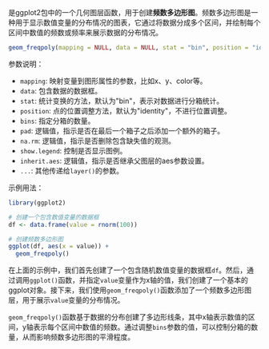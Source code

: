 是ggplot2包中的一个几何图层函数，用于创建**频数多边形图**。频数多边形图是一种用于显示数值变量的分布情况的图表，它通过将数据分成多个区间，并绘制每个区间中数值的频数或频率来展示数据的分布情况。

```R
geom_freqpoly(mapping = NULL, data = NULL, stat = "bin", position = "identity", bins = 30, pad = FALSE, na.rm = FALSE, show.legend = NA, inherit.aes = TRUE, ...)
```

参数说明：
- `mapping`: 映射变量到图形属性的参数，比如x、y、color等。
- `data`: 包含数据的数据框。
- `stat`: 统计变换的方法，默认为"bin"，表示对数据进行分箱统计。
- `position`: 点的位置调整方法，默认为"identity"，不进行位置调整。
- `bins`: 指定分箱的数量。
- `pad`: 逻辑值，指示是否在最后一个箱子之后添加一个额外的箱子。
- `na.rm`: 逻辑值，指示是否删除包含缺失值的观测。
- `show.legend`: 控制是否显示图例。
- `inherit.aes`: 逻辑值，指示是否继承父图层的aes参数设置。
- `...`: 其他传递给`layer()`的参数。

示例用法：
```R
library(ggplot2)

# 创建一个包含数值变量的数据框
df <- data.frame(value = rnorm(100))

# 创建频数多边形图
ggplot(df, aes(x = value)) +
  geom_freqpoly()
```

在上面的示例中，我们首先创建了一个包含随机数值变量的数据框`df`。然后，通过调用`ggplot()`函数，并指定`value`变量作为x轴的值，我们创建了一个基本的ggplot对象。接下来，我们使用`geom_freqpoly()`函数添加了一个频数多边形图层，用于展示`value`变量的分布情况。

`geom_freqpoly()`函数基于数据的分布创建了多边形线条，其中x轴表示数值的区间，y轴表示每个区间中数值的频数。通过调整`bins`参数的值，可以控制分箱的数量，从而影响频数多边形图的平滑程度。
